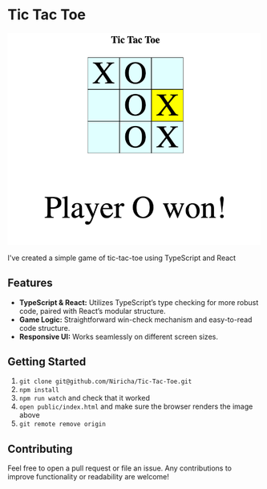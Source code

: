 # Tic Tac Toe
![alt-text](/public/tic-tac-toe-image.png "Tic-Tac-Toe")

I've created a simple game of tic-tac-toe using TypeScript and React
## Features
- **TypeScript & React:** Utilizes TypeScript’s type checking for more robust code, paired with React’s modular structure.
- **Game Logic:** Straightforward win-check mechanism and easy-to-read code structure.
- **Responsive UI:** Works seamlessly on different screen sizes.

## Getting Started
1. `git clone git@github.com/Niricha/Tic-Tac-Toe.git`
2. `npm install`
3. `npm run watch` and check that it worked
4. `open public/index.html` and make sure the browser renders the image above
5. `git remote remove origin`

## Contributing
Feel free to open a pull request or file an issue. Any contributions to improve functionality or readability are welcome!

